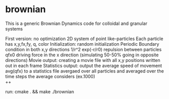 # brownian
This is a generic Brownian Dynamics code for colloidal and granular systems

First version: no optimization
2D system of point like-particles
Each particle has x,y,fx,fy, q, color
Initialization: random initialization
Periodic Boundary condition in both x,y directions
1/r^2 exp(-r/r0) repulsion between particles
qfx0 driving force in the x direction (simulating 50-50% going in opposite directions)
Movie output: creating a movie file with all x,y positions written out in each frame
Statistics output: output the average speed of movement avg(qfx) to a statistics file
avergaed over all particles and averaged over the time steps the average considers (ex.1000)  
++


run: cmake . && make
     ./brownian
